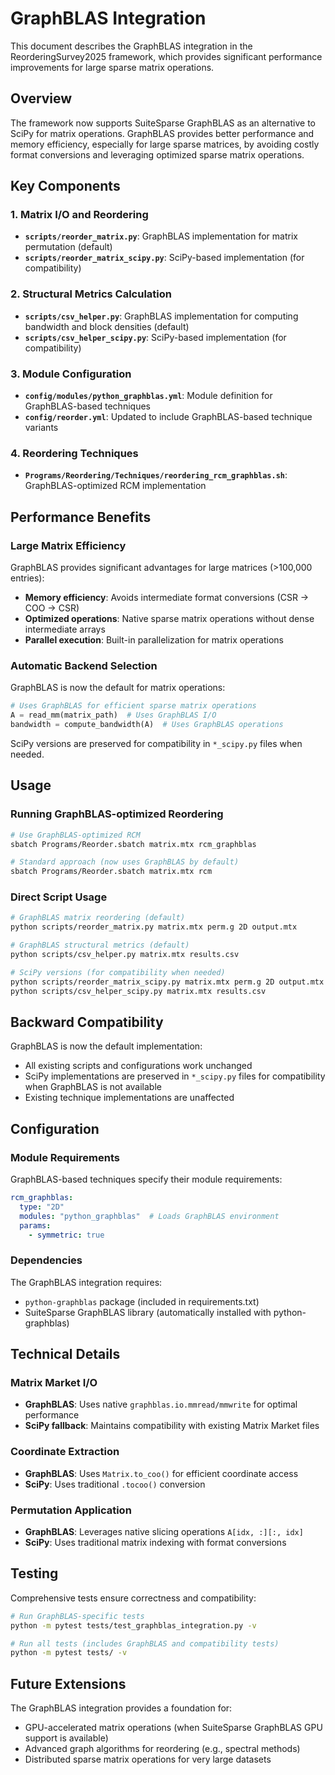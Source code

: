 # GraphBLAS Integration

This document describes the GraphBLAS integration in the ReorderingSurvey2025 framework, which provides significant performance improvements for large sparse matrix operations.

## Overview

The framework now supports SuiteSparse GraphBLAS as an alternative to SciPy for matrix operations. GraphBLAS provides better performance and memory efficiency, especially for large sparse matrices, by avoiding costly format conversions and leveraging optimized sparse matrix operations.

## Key Components

### 1. Matrix I/O and Reordering
- **`scripts/reorder_matrix.py`**: GraphBLAS implementation for matrix permutation (default)
- **`scripts/reorder_matrix_scipy.py`**: SciPy-based implementation (for compatibility)

### 2. Structural Metrics Calculation
- **`scripts/csv_helper.py`**: GraphBLAS implementation for computing bandwidth and block densities (default)
- **`scripts/csv_helper_scipy.py`**: SciPy-based implementation (for compatibility)

### 3. Module Configuration
- **`config/modules/python_graphblas.yml`**: Module definition for GraphBLAS-based techniques
- **`config/reorder.yml`**: Updated to include GraphBLAS-based technique variants

### 4. Reordering Techniques
- **`Programs/Reordering/Techniques/reordering_rcm_graphblas.sh`**: GraphBLAS-optimized RCM implementation

## Performance Benefits

### Large Matrix Efficiency
GraphBLAS provides significant advantages for large matrices (>100,000 entries):
- **Memory efficiency**: Avoids intermediate format conversions (CSR → COO → CSR)
- **Optimized operations**: Native sparse matrix operations without dense intermediate arrays
- **Parallel execution**: Built-in parallelization for matrix operations

### Automatic Backend Selection
GraphBLAS is now the default for matrix operations:
```python
# Uses GraphBLAS for efficient sparse matrix operations
A = read_mm(matrix_path)  # Uses GraphBLAS I/O
bandwidth = compute_bandwidth(A)  # Uses GraphBLAS operations
```

SciPy versions are preserved for compatibility in `*_scipy.py` files when needed.

## Usage

### Running GraphBLAS-optimized Reordering
```bash
# Use GraphBLAS-optimized RCM
sbatch Programs/Reorder.sbatch matrix.mtx rcm_graphblas

# Standard approach (now uses GraphBLAS by default)
sbatch Programs/Reorder.sbatch matrix.mtx rcm
```

### Direct Script Usage
```bash
# GraphBLAS matrix reordering (default)
python scripts/reorder_matrix.py matrix.mtx perm.g 2D output.mtx

# GraphBLAS structural metrics (default)
python scripts/csv_helper.py matrix.mtx results.csv

# SciPy versions (for compatibility when needed)
python scripts/reorder_matrix_scipy.py matrix.mtx perm.g 2D output.mtx
python scripts/csv_helper_scipy.py matrix.mtx results.csv
```

## Backward Compatibility

GraphBLAS is now the default implementation:
- All existing scripts and configurations work unchanged
- SciPy implementations are preserved in `*_scipy.py` files for compatibility when GraphBLAS is not available
- Existing technique implementations are unaffected

## Configuration

### Module Requirements
GraphBLAS-based techniques specify their module requirements:
```yaml
rcm_graphblas:
  type: "2D"
  modules: "python_graphblas"  # Loads GraphBLAS environment
  params:
    - symmetric: true
```

### Dependencies
The GraphBLAS integration requires:
- `python-graphblas` package (included in requirements.txt)
- SuiteSparse GraphBLAS library (automatically installed with python-graphblas)

## Technical Details

### Matrix Market I/O
- **GraphBLAS**: Uses native `graphblas.io.mmread/mmwrite` for optimal performance
- **SciPy fallback**: Maintains compatibility with existing Matrix Market files

### Coordinate Extraction
- **GraphBLAS**: Uses `Matrix.to_coo()` for efficient coordinate access
- **SciPy**: Uses traditional `.tocoo()` conversion

### Permutation Application
- **GraphBLAS**: Leverages native slicing operations `A[idx, :][:, idx]`
- **SciPy**: Uses traditional matrix indexing with format conversions

## Testing

Comprehensive tests ensure correctness and compatibility:
```bash
# Run GraphBLAS-specific tests
python -m pytest tests/test_graphblas_integration.py -v

# Run all tests (includes GraphBLAS and compatibility tests)
python -m pytest tests/ -v
```

## Future Extensions

The GraphBLAS integration provides a foundation for:
- GPU-accelerated matrix operations (when SuiteSparse GraphBLAS GPU support is available)
- Advanced graph algorithms for reordering (e.g., spectral methods)
- Distributed sparse matrix operations for very large datasets